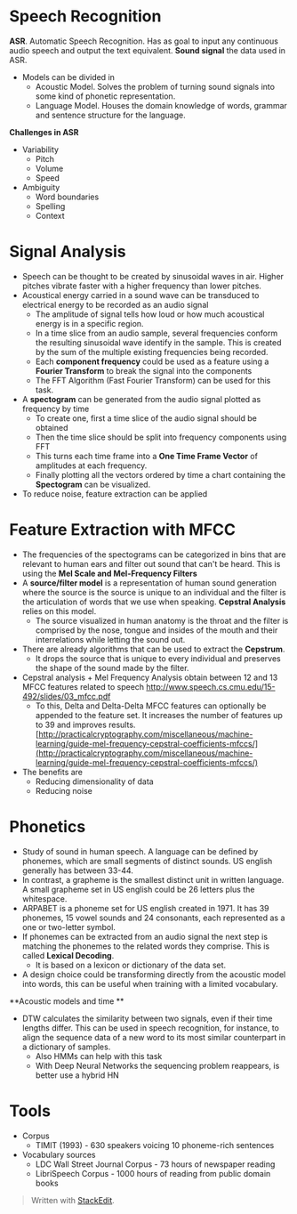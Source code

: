 
# Speech Recognition

**ASR**. Automatic Speech Recognition. Has as goal to input any continuous audio speech and output the text equivalent.
**Sound signal** the data used in ASR.
- Models can be divided in 
	- Acoustic Model. Solves the problem of turning sound signals into some kind of phonetic representation.
	- Language Model. Houses the domain knowledge of words, grammar and sentence structure for the language.

**Challenges in ASR**
- Variability
	- Pitch 
	- Volume
	- Speed
- Ambiguity
	- Word boundaries
	- Spelling
	- Context

# Signal Analysis

- Speech can be thought to be created by sinusoidal waves in air. Higher pitches vibrate faster with a higher frequency than lower pitches.
- Acoustical energy carried in a sound wave can be transduced to electrical energy to be recorded as an audio signal
	- The amplitude of signal tells how loud or how much acoustical energy is in a specific region.
	- In a time slice from an audio sample, several frequencies conform the resulting sinusoidal wave identify in the sample. This is created by the sum of the multiple existing frequencies being recorded. 
	- Each **component frequency** could be used as a feature using a **Fourier Transform** to break the signal into the components
	- The FFT Algorithm (Fast Fourier Transform) can be used for this task.
- A **spectogram** can be generated from the audio signal plotted as frequency by time
	- To create one, first a time slice of the audio signal should be obtained
	- Then the time slice should be split into frequency components using FFT
	- This turns each time frame into a **One Time Frame Vector** of amplitudes at each frequency.
	- Finally plotting all the vectors ordered by time a chart containing the **Spectogram** can be visualized.
- To reduce noise, feature extraction can be applied 

# Feature Extraction with MFCC

- The frequencies of the spectograms can be categorized in bins that are relevant to human ears and filter out sound that can't be heard. This is using the **Mel Scale and Mel-Frequency Filters**
- A **source/filter model**  is a representation of human sound generation where the source is the source is unique to an individual and the filter is the articulation of words that we use when speaking. **Cepstral Analysis** relies on this model.
	- The source visualized in human anatomy is the throat and the filter is comprised by the nose, tongue and insides of the mouth and their interrelations while letting the sound out.
- There are already algorithms that can be used to extract the **Cepstrum**.
	- It drops the source that is unique to every individual and preserves the shape of the sound made by the filter.
- Cepstral analysis + Mel Frequency Analysis obtain between 12 and 13 MFCC features related to speech http://www.speech.cs.cmu.edu/15-492/slides/03_mfcc.pdf
	- To this, Delta and Delta-Delta MFCC features can optionally be appended to the feature set. It increases the number of features up to 39 and improves results. [http://practicalcryptography.com/miscellaneous/machine-learning/guide-mel-frequency-cepstral-coefficients-mfccs/](http://practicalcryptography.com/miscellaneous/machine-learning/guide-mel-frequency-cepstral-coefficients-mfccs/)
- The benefits are
	- Reducing dimensionality of data
	- Reducing noise

# Phonetics
- Study of sound in human speech. A language can be defined by phonemes, which are small segments of distinct sounds. US english generally has between 33-44.
- In contrast, a grapheme is the smallest distinct unit in written language. A small grapheme set in US english could be 26 letters plus the whitespace.
- ARPABET is a phoneme set for US english created in 1971. It has 39 phonemes, 15 vowel sounds and 24 consonants, each represented as a one or two-letter symbol.
- If phonemes can be extracted from an audio signal the next step is matching the phonemes to the related words they comprise. This is called **Lexical Decoding**.
	- It is based on a lexicon or dictionary of the data set.
- A design choice could be transforming directly from the acoustic model into words, this can be useful when training with a limited vocabulary.

**Acoustic models and time **
- DTW calculates the similarity between two signals, even if their time lengths differ. This can be used in speech recognition, for instance, to align the sequence data of a new word to its most similar counterpart in a dictionary of samples.
	- Also HMMs can help with this task
	- With Deep Neural Networks the sequencing problem reappears, is better use a hybrid HN

# Tools
- Corpus 
	- TIMIT (1993) - 630 speakers voicing 10 phoneme-rich sentences
- Vocabulary sources
	- LDC Wall Street Journal Corpus - 73 hours of newspaper reading
	- LibriSpeech Corpus  - 1000 hours of reading from public domain books

> Written with [StackEdit](https://stackedit.io/).
<!--stackedit_data:
eyJoaXN0b3J5IjpbMzMyMDk4OTg4LDgxODkzNzA1MSw5MjEyOD
Y1NTEsLTE0NDYxODE0NTUsMTk1ODAzOTcwLDQxNTM1NDAzNywy
MDA3NjUwNDUwXX0=
-->